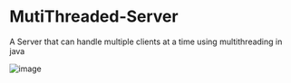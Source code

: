 # MutiThreaded-Server
A Server that can handle multiple clients at a time using multithreading in java


![image](https://user-images.githubusercontent.com/51488834/106092263-c8a40580-60e2-11eb-9eb1-11c8cfb9dac9.png)

